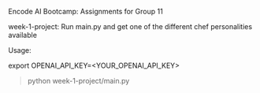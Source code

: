 Encode AI Bootcamp: Assignments for Group 11

week-1-project: Run main.py and get one of the different chef personalities available

Usage:

export OPENAI_API_KEY=<YOUR_OPENAI_API_KEY>
> python week-1-project/main.py